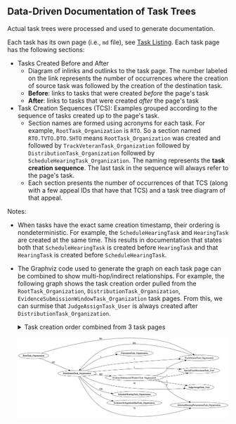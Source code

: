 ## Data-Driven Documentation of Task Trees

Actual task trees were processed and used to generate documentation.

Each task has its own page (i.e., `md` file), see [Task Listing](tasklist.md).
Each task page has the following sections:
* Tasks Created Before and After
  * Diagram of inlinks and outlinks to the task page. The number labeled on the link represents the number of occurrences where the creation of source task was followed by the creation of the destination task.
  * **Before**: links to tasks that were created _before_ the page's task
  * **After**: links to tasks that were created _after_ the page's task
* Task Creation Sequences (TCS): Examples grouped according to the sequence of tasks created up to the page's task.
  * Section names are formed using acronyms for each task. For example, `RootTask_Organization` is `RTO`. So a section named `RTO.TVTO.DTO.SHTO` means `RootTask_Organization` was created and followed by `TrackVeteranTask_Organization` followed by `DistributionTask_Organization` followed by `ScheduleHearingTask_Organization`. The naming represents the **task creation sequence**. The last task in the sequence will always refer to the page's task.
  * Each section presents the number of occurrences of that TCS (along with a few appeal IDs that have that TCS) and a task tree diagram of that appeal.

Notes:
* When tasks have the exact same creation timestamp, their ordering is nondeterministic. For example, the `ScheduleHearingTask` and `HearingTask` are created at the same time. This results in documentation that states both that `ScheduleHearingTask` is created before `HearingTask` and that `HearingTask` is created before `ScheduleHearingTask`.
* The Graphviz code used to generate the graph on each task page can be combined to show multi-hop/indirect relationships. For example, the following graph shows the task creation order pulled from the `RootTask_Organization`, `DistributionTask_Organization`, `EvidenceSubmissionWindowTask_Organization` task pages. From this, we can surmise that `JudgeAssignTask_User` is always created after `DistributionTask_Organization`.

  <details><summary>Task creation order combined from 3 task pages</summary>

  ```
  digraph G {
  rankdir="LR";
  "DistributionTask_Organization" -> "TrackVeteranTask_Organization" [label=1]
  "EvidenceSubmissionWindowTask_Organization" -> "TrackVeteranTask_Organization" [label=2]
  "EvidenceSubmissionWindowTask_Organization" -> "SpecialCaseMovementTask_User" [label=1]
  "DistributionTask_Organization" -> "JudgeAssignTask_User" [label=16]
  "EvidenceSubmissionWindowTask_Organization" -> "JudgeAssignTask_User" [label=2]
  "DistributionTask_Organization" -> "ScheduleHearingTask_Organization" [label=128]
  "RootTask_Organization" -> "DistributionTask_Organization" [label=102]
  "DistributionTask_Organization" -> "EvidenceOrArgumentMailTask_Organization" [label=1]
  "EvidenceSubmissionWindowTask_Organization" -> "InformalHearingPresentationTask_Organization" [label=9]
  "DistributionTask_Organization" -> "SpecialCaseMovementTask_User" [label=1]
  "DistributionTask_Organization" -> "EvidenceSubmissionWindowTask_Organization" [label=103]
  "RootTask_Organization" -> "TrackVeteranTask_Organization" [label=301]
  "DistributionTask_Organization" -> "InformalHearingPresentationTask_Organization" [label=75]
  "TrackVeteranTask_Organization" -> "DistributionTask_Organization" [label=301]
  "DistributionTask_Organization" -> "TranslationTask_Organization" [label=1]
  }
  ```
  </details>
  
  ![RTO.DTO.ESWTO](./docs/dot/RTO.DTO.ESWTO.dot.png)
